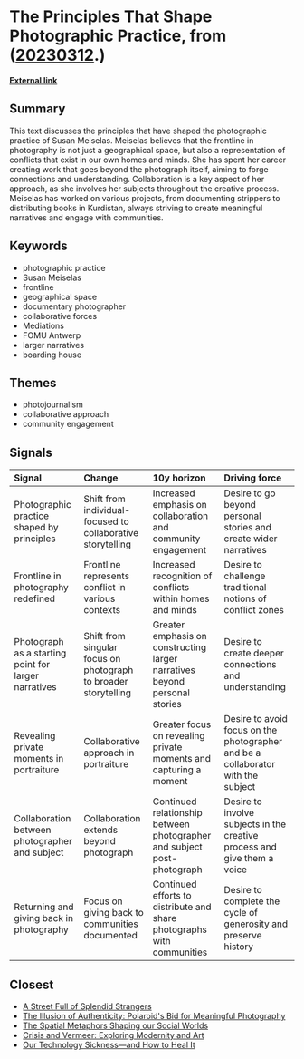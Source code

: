 # __The Principles That Shape Photographic Practice__, from ([20230312](https://kghosh.substack.com/p/20230312).)

__[External link](https://www.magnumphotos.com/theory-and-practice/susan-meiselas-work-ethic/?utm_source=substack&utm_medium=email)__



## Summary

This text discusses the principles that have shaped the photographic practice of Susan Meiselas. Meiselas believes that the frontline in photography is not just a geographical space, but also a representation of conflicts that exist in our own homes and minds. She has spent her career creating work that goes beyond the photograph itself, aiming to forge connections and understanding. Collaboration is a key aspect of her approach, as she involves her subjects throughout the creative process. Meiselas has worked on various projects, from documenting strippers to distributing books in Kurdistan, always striving to create meaningful narratives and engage with communities.

## Keywords

* photographic practice
* Susan Meiselas
* frontline
* geographical space
* documentary photographer
* collaborative forces
* Mediations
* FOMU Antwerp
* larger narratives
* boarding house

## Themes

* photojournalism
* collaborative approach
* community engagement

## Signals

| Signal                                               | Change                                                          | 10y horizon                                                                | Driving force                                                                    |
|:-----------------------------------------------------|:----------------------------------------------------------------|:---------------------------------------------------------------------------|:---------------------------------------------------------------------------------|
| Photographic practice shaped by principles           | Shift from individual-focused to collaborative storytelling     | Increased emphasis on collaboration and community engagement               | Desire to go beyond personal stories and create wider narratives                 |
| Frontline in photography redefined                   | Frontline represents conflict in various contexts               | Increased recognition of conflicts within homes and minds                  | Desire to challenge traditional notions of conflict zones                        |
| Photograph as a starting point for larger narratives | Shift from singular focus on photograph to broader storytelling | Greater emphasis on constructing larger narratives beyond personal stories | Desire to create deeper connections and understanding                            |
| Revealing private moments in portraiture             | Collaborative approach in portraiture                           | Greater focus on revealing private moments and capturing a moment          | Desire to avoid focus on the photographer and be a collaborator with the subject |
| Collaboration between photographer and subject       | Collaboration extends beyond photograph                         | Continued relationship between photographer and subject post-photograph    | Desire to involve subjects in the creative process and give them a voice         |
| Returning and giving back in photography             | Focus on giving back to communities documented                  | Continued efforts to distribute and share photographs with communities     | Desire to complete the cycle of generosity and preserve history                  |

## Closest

* [A Street Full of Splendid Strangers](ab6e3fcdacd5615fd45dda4664c395e5)
* [The Illusion of Authenticity: Polaroid's Bid for Meaningful Photography](ba6b48e83806da532c7578d24e914455)
* [The Spatial Metaphors Shaping our Social Worlds](d63a406f4c783d2b222951d987b912a9)
* [Crisis and Vermeer: Exploring Modernity and Art](4e8f844c46537ade8cde53e2c5f17565)
* [Our Technology Sickness—and How to Heal It](c1bb890337ef382bfaa5720c9fd05134)